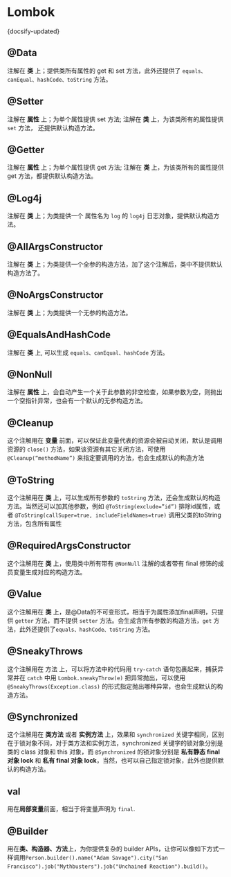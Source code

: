 # Lombok
{docsify-updated}


## @Data
注解在 **类** 上；提供类所有属性的 get 和 set 方法，此外还提供了 `equals、canEqual、hashCode、toString` 方法。

## @Setter
注解在 **属性** 上；为单个属性提供 set 方法; 注解在 **类** 上，为该类所有的属性提供 `set` 方法， 还提供默认构造方法。

## @Getter
注解在 **属性** 上；为单个属性提供 get 方法; 注解在 **类** 上，为该类所有的属性提供 get 方法，都提供默认构造方法。

## @Log4j
注解在 **类** 上；为类提供一个 属性名为 `log` 的 `log4j` 日志对象，提供默认构造方法。


## @AllArgsConstructor
注解在 **类** 上；为类提供一个全参的构造方法，加了这个注解后，类中不提供默认构造方法了。


## @NoArgsConstructor
注解在 **类** 上；为类提供一个无参的构造方法。


## @EqualsAndHashCode
注解在 **类** 上, 可以生成 `equals、canEqual、hashCode` 方法。


## @NonNull
注解在 **属性** 上，会自动产生一个关于此参数的非空检查，如果参数为空，则抛出一个空指针异常，也会有一个默认的无参构造方法。


## @Cleanup
这个注解用在 **变量** 前面，可以保证此变量代表的资源会被自动关闭，默认是调用资源的 `close()` 方法，如果该资源有其它关闭方法，可使用 `@Cleanup(“methodName”)` 来指定要调用的方法，也会生成默认的构造方法

## @ToString
这个注解用在 **类** 上，可以生成所有参数的 `toString` 方法，还会生成默认的构造方法。当然还可以加其他参数，例如 `@ToString(exclude=”id”)` 排除id属性，或者 `@ToString(callSuper=true, includeFieldNames=true)` 调用父类的toString方法，包含所有属性


## @RequiredArgsConstructor
这个注解用在 **类** 上，使用类中所有带有 `@NonNull` 注解的或者带有 final 修饰的成员变量生成对应的构造方法。


## @Value
这个注解用在 **类** 上，是@Data的不可变形式，相当于为属性添加final声明，只提供 `getter` 方法，而不提供 `setter` 方法。会生成含所有参数的构造方法，`get` 方法，此外还提供了`equals、hashCode、toString` 方法。


## @SneakyThrows
这个注解用在 方法 上，可以将方法中的代码用 `try-catch` 语句包裹起来，捕获异常并在 `catch` 中用 `Lombok.sneakyThrow(e)` 把异常抛出，可以使用 `@SneakyThrows(Exception.class)` 的形式指定抛出哪种异常，也会生成默认的构造方法。


## @Synchronized
这个注解用在 **类方法** 或者 **实例方法** 上，效果和 `synchronized` 关键字相同，区别在于锁对象不同，对于类方法和实例方法，synchronized 关键字的锁对象分别是类的 class 对象和 this 对象，而 `@Synchronized` 的锁对象分别是 **私有静态 final 对象 lock** 和 **私有 final 对象 lock**，当然，也可以自己指定锁对象，此外也提供默认的构造方法。


## val
用在**局部变量**前面，相当于将变量声明为 `final`.

## @Builder
用在**类、构造器、方法**上，为你提供复杂的 builder APIs，让你可以像如下方式一样调用`Person.builder().name("Adam Savage").city("San Francisco").job("Mythbusters").job("Unchained Reaction").build()`。
